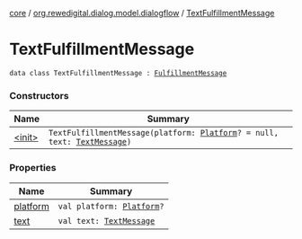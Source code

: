 [core](../../index.md) / [org.rewedigital.dialog.model.dialogflow](../index.md) / [TextFulfillmentMessage](./index.md)

# TextFulfillmentMessage

`data class TextFulfillmentMessage : `[`FulfillmentMessage`](../-fulfillment-message/index.md)

### Constructors

| Name | Summary |
|---|---|
| [&lt;init&gt;](-init-.md) | `TextFulfillmentMessage(platform: `[`Platform`](../-platform/index.md)`? = null, text: `[`TextMessage`](../-text-message/index.md)`)` |

### Properties

| Name | Summary |
|---|---|
| [platform](platform.md) | `val platform: `[`Platform`](../-platform/index.md)`?` |
| [text](text.md) | `val text: `[`TextMessage`](../-text-message/index.md) |
